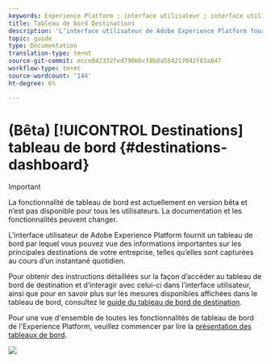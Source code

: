 ```yaml
---
keywords: Experience Platform ; interface utilisateur ; interface utilisateur ; personnalisation ; tableau de bord d’utilisation des licences ; tableau de bord ; utilisation des licences ; droits ; consommation
title: Tableau de bord Destinations
description: 'L’interface utilisateur de Adobe Experience Platform fournit un tableau de bord grâce auquel vous pouvez vue des informations importantes sur les principales destinations de votre entreprise. '
topic: guide
type: Documentation
translation-type: tm+mt
source-git-commit: ecce042332fed790bbcf8b8a554217842f63a647
workflow-type: tm+mt
source-wordcount: '144'
ht-degree: 6%

---
```



# (Bêta) [!UICONTROL Destinations] tableau de bord {#destinations-dashboard}

>[!IMPORTANT]
>
>La fonctionnalité de tableau de bord est actuellement en version bêta et n’est pas disponible pour tous les utilisateurs. La documentation et les fonctionnalités peuvent changer.

L’interface utilisateur de Adobe Experience Platform fournit un tableau de bord par lequel vous pouvez vue des informations importantes sur les principales destinations de votre entreprise, telles qu’elles sont capturées au cours d’un instantané quotidien.

Pour obtenir des instructions détaillées sur la façon d’accéder au tableau de bord de destination et d’interagir avec celui-ci dans l’interface utilisateur, ainsi que pour en savoir plus sur les mesures disponibles affichées dans le tableau de bord, consultez le [guide du tableau de bord de destination](../dashboards/guides/destinations.md).

Pour une vue d&#39;ensemble de toutes les fonctionnalités de tableau de bord de l&#39;Experience Platform, veuillez commencer par lire la [présentation des tableaux de bord](../../dashboards/home.md).

![](images/destinations-dashboard/dashboard-overview.png)